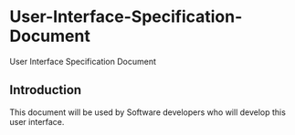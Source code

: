 # User-Interface-Specification-Document
User Interface Specification Document

## Introduction
This document will be used by Software developers who will develop this user interface. 
